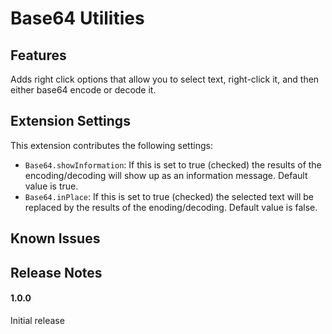 # Base64 Utilities

## Features

Adds right click options that allow you to select text, right-click it, and then either base64 encode or decode it.

## Extension Settings

This extension contributes the following settings:

* `Base64.showInformation`: If this is set to true (checked) the results of the encoding/decoding will show up as an information message. Default value is true.
* `Base64.inPlace`: If this is set to true (checked) the selected text will be replaced by the results of the enoding/decoding. Default value is false.

## Known Issues

## Release Notes

#### 1.0.0

Initial release
